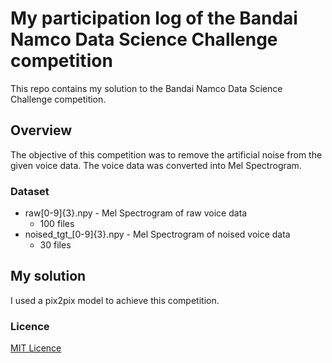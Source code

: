 # My participation log of the Bandai Namco Data Science Challenge competition
This repo contains my solution to the Bandai Namco Data Science Challenge competition.

## Overview
The objective of this competition was to remove the artificial noise from the given voice data.
The voice data was converted into Mel Spectrogram.

### Dataset
  - raw\[0-9\]\{3\}.npy - Mel Spectrogram of raw voice data
    - 100 files
  - noised_tgt_\[0-9\]\{3\}.npy - Mel Spectrogram of noised voice data
    - 30 files

## My solution
I used a pix2pix model to achieve this competition.

### Licence
[MIT Licence](./LICENCE)
